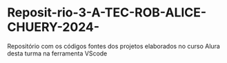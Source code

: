 # Reposit-rio-3-A-TEC-ROB-ALICE-CHUERY-2024-
Repositório com os códigos fontes dos projetos elaborados no curso Alura desta turma na ferramenta VScode
